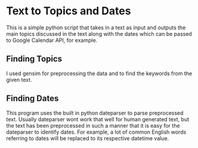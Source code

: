 # Text to Topics and Dates
This is a simple python script that takes in a text as input and outputs the main topics discussed in the text along with the dates which can be passed to Google Calendar API, for example.

## Finding Topics
I used gensim for preprocessing the data and to find the keywords from the given text.

## Finding Dates
This program uses the built in python dateparser to parse preprocessed text. Usually dateparser wont work that well for human generated text, but the text has been preprocessed in such a manner that it is easy for the dateparser to identify dates. For example, a lot of common English words referring to dates will be replaced to its respective datetime value.

